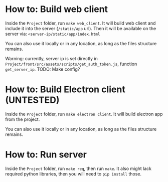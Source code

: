 # How to: Build web client

Inside the `Project` folder, run `make web_client`. It will build web client and include it into the server (`/static/app` url). Then it will be available on the server via: `<server-ip/static/app/index.html`

You can also use it locally or in any location, as long as the files structure remains.

Warning: currently, server ip is set directly in `Project/front/src/assets/scripts/get_auth_token.js`, function `get_server_ip`. TODO: Make config?

# How to: Build Electron client (UNTESTED)

Inside the `Project` folder, run `make electron client`. It will build electron app from the project.

You can also use it locally or in any location, as long as the files structure remains.

# How to: Run server

Inside the `Project` folder, run `make req`, then run `make`. It also might lack required python libraries, then you will need to `pip install` those.